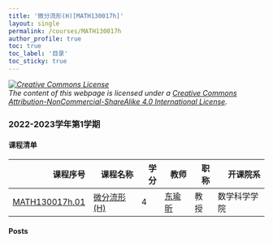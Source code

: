 ```yaml
---
title: '微分流形(H)[MATH130017h]'
layout: single
permalink: /courses/MATH130017h
author_profile: true
toc: true
toc_label: '目录'
toc_sticky: true
---
```



<div class='notice--warning'>
	<p><i><a rel='license' href='http://creativecommons.org/licenses/by-nc-sa/4.0/'><img alt='Creative Commons License' style='border-width:0' src='https://i.creativecommons.org/l/by-nc-sa/4.0/88x31.png' /></a><br /> The content of this webpage is licensed under a <a rel='license' href='http://creativecommons.org/licenses/by-nc-sa/4.0/'>Creative Commons Attribution-NonCommercial-ShareAlike 4.0 International License</a>.</i></p>
</div>

### 2022-2023学年第1学期


#### 课程清单

<div style='text-align: center;' id='MATH130017h_2223F'> <table id='MATH130017h_2223F_table'>
  <thead>
    <tr style="text-align: right;">
      <th>课程序号</th>
      <th>课程名称</th>
      <th>学分</th>
      <th>教师</th>
      <th>职称</th>
      <th>开课院系</th>
    </tr>
  </thead>
  <tbody>
    <tr>
      <td><a href='https://fdu-math.github.io/courses/class-id/MATH130017h-01'>MATH130017h.01</a></td>
      <td><a href='https://fdu-math.github.io/courses/MATH130017h'>微分流形(H)</a></td>
      <td>4</td>
      <td><a href='https://fdu-math.github.io/teachers/东瑜昕'>东瑜昕</a></td>
      <td>教授</td>
      <td>数学科学学院</td>
    </tr>
  </tbody>
</table></div>

#### Posts

